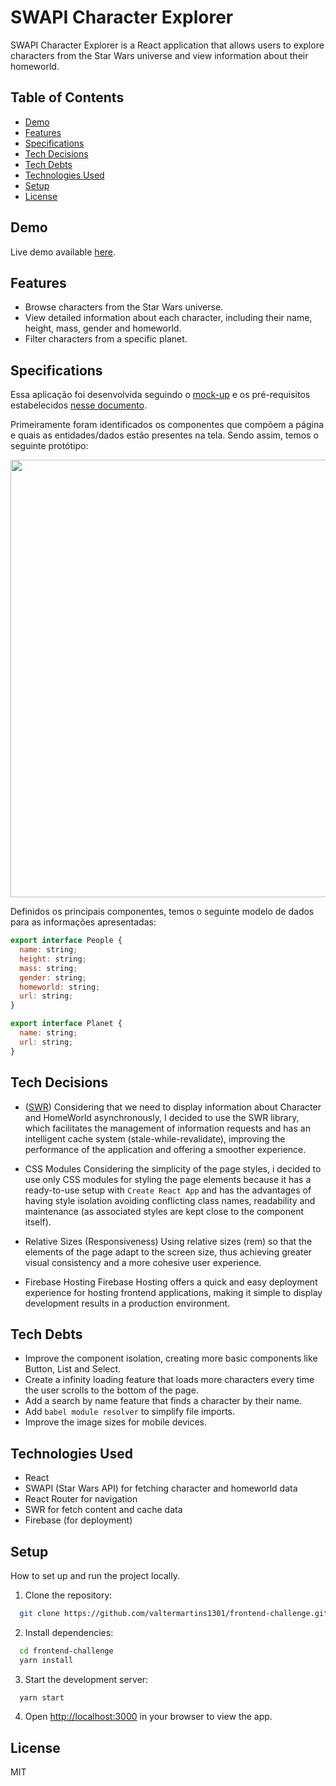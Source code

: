 # SWAPI Character Explorer

SWAPI Character Explorer is a React application that allows users to explore characters from the Star Wars universe and view information about their homeworld.

## Table of Contents

- [Demo](#demo)
- [Features](#features)
- [Specifications](#specifications)
- [Tech Decisions](#tech-decisions)
- [Tech Debts](#tech-debts)
- [Technologies Used](#technologies-used)
- [Setup](#setup)
- [License](#license)

## Demo

Live demo available [here](https://starwars-character-list.web.app/).

## Features

- Browse characters from the Star Wars universe.
- View detailed information about each character, including their name, height, mass, gender and homeworld.
- Filter characters from a specific planet.

## Specifications

Essa aplicação foi desenvolvida seguindo o [mock-up](https://www.figma.com/file/5CMAkR0A4OHSS83xjIiShv/CloudWalk-FrontEnd-test?type=design&node-id=0-1&mode=design&t=U1b5U1gejjQ1ClWr-0) e os pré-requisitos estabelecidos [nesse documento](https://gist.github.com/cloudwalk-tests/2d2302ba59c988d09d7f9fe1b9474c8e#24-tech-stack).

Primeiramente foram identificados os componentes que compõem a página e quais as entidades/dados estão presentes na tela.
Sendo assim, temos o seguinte protótipo:

<img src="https://github.com/valtermartins1301/frontend-challenge/assets/10012903/e08e47b4-99d2-4670-a3b1-c0e46240faf4" width="700" />

Definidos os principais componentes, temos o seguinte modelo de dados para as informações apresentadas:

```js
export interface People {
  name: string;
  height: string;
  mass: string;
  gender: string;
  homeworld: string;
  url: string;
}

export interface Planet {
  name: string;
  url: string;
}
```

## Tech Decisions

- ([SWR](https://swr.vercel.app/))
Considering that we need to display information about Character and HomeWorld asynchronously, I decided to use the SWR library, which facilitates the management of information requests and has an intelligent cache system (stale-while-revalidate), improving the performance of the application and offering a smoother experience.

- CSS Modules
Considering the simplicity of the page styles, i decided to use only CSS modules for styling the page elements because it has a ready-to-use setup with `Create React App` and has the advantages of having style isolation avoiding conflicting class names, readability and maintenance (as associated styles are kept close to the component itself).

- Relative Sizes (Responsiveness)
Using relative sizes (rem) so that the elements of the page adapt to the screen size, thus achieving greater visual consistency and a more cohesive user experience.

- Firebase Hosting
Firebase Hosting offers a quick and easy deployment experience for hosting frontend applications, making it simple to display development results in a production environment.

## Tech Debts

- Improve the component isolation, creating more basic components like Button, List and Select.
- Create a infinity loading feature that loads more characters every time the user scrolls to the bottom of the page.
- Add a search by name feature that finds a character by their name.
- Add `babel module resolver` to simplify file imports.
- Improve the image sizes for mobile devices.

## Technologies Used

- React
- SWAPI (Star Wars API) for fetching character and homeworld data
- React Router for navigation
- SWR for fetch content and cache data
- Firebase (for deployment)

## Setup

How to set up and run the project locally.

1. Clone the repository:

```bash
  git clone https://github.com/valtermartins1301/frontend-challenge.git
```

2. Install dependencies:

```bash
  cd frontend-challenge
  yarn install
```

3. Start the development server:

```bash
  yarn start
```

4. Open [http://localhost:3000](http://localhost:3000) in your browser to view the app.

## License

MIT



